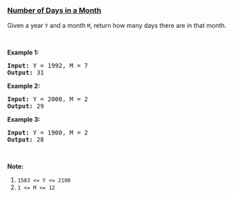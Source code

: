 ### [Number of Days in a Month](https://leetcode.com/problems/number-of-days-in-a-month)

<p>Given a year <code>Y</code> and a month <code>M</code>, return how many days there are in that month.</p>

<p>&nbsp;</p>

<p><strong>Example 1:</strong></p>

<pre>
<strong>Input: </strong>Y = <span id="example-input-1-1">1992</span>, M = <span id="example-input-1-2">7</span>
<strong>Output: </strong><span id="example-output-1">31</span>
</pre>

<p><strong>Example 2:</strong></p>

<pre>
<strong>Input: </strong>Y = <span id="example-input-2-1">2000</span>, M = <span id="example-input-2-2">2</span>
<strong>Output: </strong><span id="example-output-2">29</span>
</pre>

<p><strong>Example 3:</strong></p>

<pre>
<strong>Input: </strong>Y = <span id="example-input-3-1">1900</span>, M = <span id="example-input-3-2">2</span>
<strong>Output: </strong><span id="example-output-3">28</span>
</pre>

<p>&nbsp;</p>

<p><strong>Note:</strong></p>

<ol>
	<li><code>1583 &lt;= Y &lt;= 2100</code></li>
	<li><code>1 &lt;= M &lt;= 12</code></li>
</ol>
